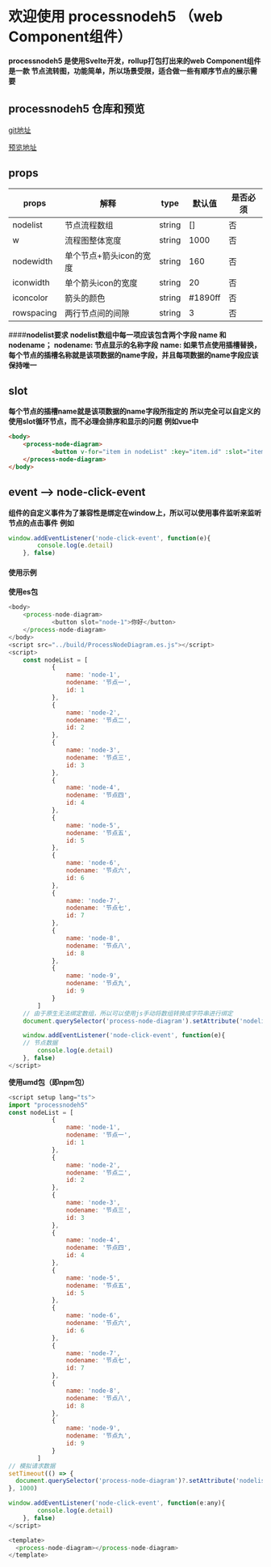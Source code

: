 # 欢迎使用 processnodeh5 （web Component组件）

**processnodeh5 是使用Svelte开发，rollup打包打出来的web Component组件**
**是一款 节点流转图，功能简单，所以场景受限，适合做一些有顺序节点的展示需要**

## processnodeh5 仓库和预览

[git地址](http://localhost/)

[预览地址](http://localhost/ "普通链接带标题")


## props

| props             | 解释                  | type      |   默认值     | 是否必须      |
| -------------     | -------------         | --------- | ----------- | -------------|
| nodelist          | 节点流程数组          | string    | []          | 否            |
| w                 |   流程图整体宽度      | string    | 1000         | 否           |
| nodewidth         | 单个节点+箭头icon的宽度 | string  | 160           |  否          |
| iconwidth         | 单个箭头icon的宽度    | string    | 20            | 否           |
| iconcolor         | 箭头的颜色            | string    | #1890ff       | 否           |
| rowspacing        | 两行节点间的间隙       | string   | 3              | 否           |

####**nodelist要求**
**nodelist数组中每一项应该包含两个字段 name 和 nodename；**
**nodename: 节点显示的名称字段**
**name: 如果节点使用插槽替换，每个节点的插槽名称就是该项数据的name字段，并且每项数据的name字段应该保持唯一**

## slot
**每个节点的插槽name就是该项数据的name字段所指定的**
**所以完全可以自定义的使用slot循环节点，而不必理会排序和显示的问题**
**例如vue中**
```html
<body>
    <process-node-diagram>
			<button v-for="item in nodeList" :key="item.id" :slot="item.name">{{item.nodename}}</button>
	</process-node-diagram>
</body>
```

## event  -->  node-click-event
**组件的自定义事件为了兼容性是绑定在window上，所以可以使用事件监听来监听节点的点击事件**
**例如**
```js
window.addEventListener('node-click-event', function(e){
		console.log(e.detail)
	}, false)
```

#### 使用示例

**使用es包**
```javascript
<body>
    <process-node-diagram>
			<button slot="node-1">你好</button>
	</process-node-diagram>
</body>
<script src="../build/ProcessNodeDiagram.es.js"></script>
<script>
    const nodeList = [
			{
				name: 'node-1',
				nodename: '节点一',
				id: 1
			},
			{
				name: 'node-2',
				nodename: '节点二',
				id: 2
			},
			{
				name: 'node-3',
				nodename: '节点三',
				id: 3
			},
			{
				name: 'node-4',
				nodename: '节点四',
				id: 4
			},
			{
				name: 'node-5',
				nodename: '节点五',
				id: 5
			},
			{
				name: 'node-6',
				nodename: '节点六',
				id: 6
			},
			{
				name: 'node-7',
				nodename: '节点七',
				id: 7
			},
			{
				name: 'node-8',
				nodename: '节点八',
				id: 8
			},
			{
				name: 'node-9',
				nodename: '节点九',
				id: 9
			}
		]
	// 由于原生无法绑定数组，所以可以使用js手动将数组转换成字符串进行绑定
	document.querySelector('process-node-diagram').setAttribute('nodelist', JSON.stringify(nodeList))

	window.addEventListener('node-click-event', function(e){
	// 节点数据
		console.log(e.detail)
	}, false)
</script>

```

**使用umd包（即npm包）**
```javascript
<script setup lang="ts">
import "processnodeh5"
const nodeList = [
			{
				name: 'node-1',
				nodename: '节点一',
				id: 1
			},
			{
				name: 'node-2',
				nodename: '节点二',
				id: 2
			},
			{
				name: 'node-3',
				nodename: '节点三',
				id: 3
			},
			{
				name: 'node-4',
				nodename: '节点四',
				id: 4
			},
			{
				name: 'node-5',
				nodename: '节点五',
				id: 5
			},
			{
				name: 'node-6',
				nodename: '节点六',
				id: 6
			},
			{
				name: 'node-7',
				nodename: '节点七',
				id: 7
			},
			{
				name: 'node-8',
				nodename: '节点八',
				id: 8
			},
			{
				name: 'node-9',
				nodename: '节点九',
				id: 9
			}
		]
// 模拟请求数据
setTimeout(() => {
  document.querySelector('process-node-diagram')?.setAttribute('nodelist', JSON.stringify(nodeList))
}, 1000)

window.addEventListener('node-click-event', function(e:any){
		console.log(e.detail)
	}, false)
</script>

<template>
  <process-node-diagram></process-node-diagram>
</template>

```

